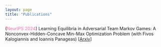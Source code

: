 ```yaml
---
layout: page
title: "Publications"
---
```


(<span style="color: #FF69B4;">NeurIPS 2024</span>) Learning Equilibria in Adversarial Team Markov Games: A Nonconvex-Hidden-Concave Min-Max Optimization Problem 
(with Fivos Kalogiannis and Ioannis Panageas) [[Arxiv](https://arxiv.org/abs/2410.05673)]
